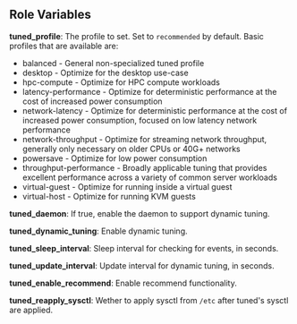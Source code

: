 ## Role Variables


**tuned_profile**: The profile to set. Set to `recommended` by default. Basic profiles that are available are:

- balanced                    - General non-specialized tuned profile
- desktop                     - Optimize for the desktop use-case
- hpc-compute                 - Optimize for HPC compute workloads
- latency-performance         - Optimize for deterministic performance at the cost of increased power consumption
- network-latency             - Optimize for deterministic performance at the cost of increased power consumption, focused on low latency network performance
- network-throughput          - Optimize for streaming network throughput, generally only necessary on older CPUs or 40G+ networks
- powersave                   - Optimize for low power consumption
- throughput-performance      - Broadly applicable tuning that provides excellent performance across a variety of common server workloads
- virtual-guest               - Optimize for running inside a virtual guest
- virtual-host                - Optimize for running KVM guests

**tuned_daemon**: If true, enable the daemon to support dynamic tuning.

**tuned_dynamic_tuning**: Enable dynamic tuning.

**tuned_sleep_interval**: Sleep interval for checking for events, in seconds.

**tuned_update_interval**: Update interval for dynamic tuning, in seconds.

**tuned_enable_recommend**: Enable recommend functionality.

**tuned_reapply_sysctl**: Wether to apply sysctl from `/etc` after tuned's sysctl are
applied.

